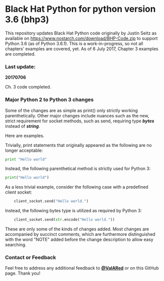 # Black Hat Python for python version 3.6 (bhp3) 
This repository updates Black Hat Python code originally by Justin Seitz as available on https://www.nostarch.com/download/BHP-Code.zip to support Python 3.6 (as of Python 3.6.1). This is a work-in-progress, so not all chapters' examples are covered, yet. As of 6 July 2017, Chapter 3 examples are completed.

### Last update:
**20170706**

Ch. 3 code completed.

### Major Python 2 to Python 3 changes
Some of the changes are as simple as print() only strictly working parenthetically. 
Other major changes include nuances such as the new, strict requirement for socket methods, such as send, requiring type ***bytes*** instead of ***string***. 

Here are examples. 

Trivially, print statements that originally appeared as the following are no longer acceptable:
```python 
print "Hello world"
```
Instead, the following parenthetical method is strictly used for Python 3:
```python
print("Hello world")
```

As a less trivial example, consider the following case with a predefined client socket:
```python
	client_socket.send("Hello world.") 
```
Instead, the following bytes type is utilized as required by Python 3:

```python
	client_socket.send(str.encode("Hello world."))
```

These are only some of the kinds of changes added. Most changes are accompanied by succinct comments, which are furthermore distinguished with the word "NOTE" added before the change description to allow easy searching. 

### Contact or Feedback

Feel free to address any additional feedback to [**@ValARed**](https://twitter.com/valared) or on this GitHub page. Thank you! 
